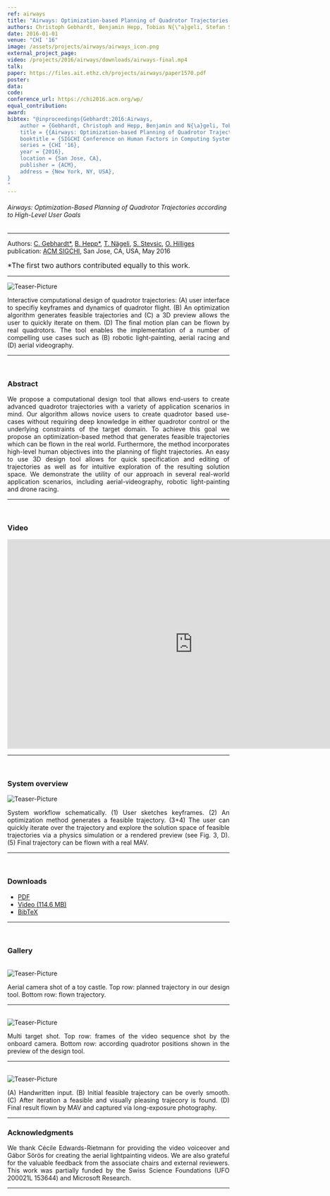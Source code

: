 ```yaml
---
ref: airways
title: "Airways: Optimization-based Planning of Quadrotor Trajectories according to High-Level User Goals"
authors: Christoph Gebhardt, Benjamin Hepp, Tobias N{\"a}geli, Stefan Stevsic, Otmar Hilliges
date: 2016-01-01
venue: "CHI '16"
image: /assets/projects/airways/airways_icon.png
external_project_page: 
video: /projects/2016/airways/downloads/airways-final.mp4
talk: 
paper: https://files.ait.ethz.ch/projects/airways/paper1570.pdf
poster: 
data: 
code: 
conference_url: https://chi2016.acm.org/wp/
equal_contribution: 
award: 
bibtex: "@inproceedings{Gebhardt:2016:Airways,
	author = {Gebhardt, Christoph and Hepp, Benjamin and N{\a}geli, Tobias and Stevsic, Stefan and Hilliges, Otmar},
	title = {{Airways: Optimization-based Planning of Quadrotor Trajectories according to High-Level User Goals}},
	booktitle = {SIGCHI Conference on Human Factors in Computing Systems},
	series = {CHI '16},
	year = {2016},
	location = {San Jose, CA},
	publisher = {ACM},
	address = {New York, NY, USA},
}
"
---
```


<h6> Airways: Optimization-Based Planning of Quadrotor Trajectories according to High-Level User Goals </h6>
<hr />
        
<div class="fullcol">
    <div class="teaser-info-projectpage">
            <span class="normalcap">Authors:</span>
            <span class="authorcap">
                <nobr><a href="/people/gebhardt/" title="C. Gebhardt">C. Gebhardt*</a>, </nobr>
                <nobr><a href="/people/hepp/" title="Benjamin Hepp">B. Hepp*</a>, </nobr>
                <nobr><a href="/people/naegelit/" title="Tobias Naegeli">T. N&auml;geli</a>, </nobr>
                <nobr><a href="/people/stevsics/" title="Stefan Stevsic">S. Stevsic</a>, </nobr>
                <nobr><a href="/people/hilliges/" title="Otmar Hilliges">O. Hilliges</a> </nobr>
            </span>
            <br/>
            <span class="normalcap"><nobr>publication: </nobr></span>
            <span class="authorcap">    
                <a class="a-text-ext" href="http://chi2016.acm.org/" title="ACM SIGCHI">ACM SIGCHI</a>, San Jose, CA, USA, May 2016
            </span>
        <br/>
        <p><font size="3">*The first two authors contributed equally to this work.</font></p>
        <hr />   
    </div>
</div> 

<div class="fullcol">
    <img class="fullcol" src="<?php ait_root_dir();?>projects/2016/airways/teaser_V4.png" alt="Teaser-Picture" />
    <div class="fullcol">
        <p align="justify">
            <span class="figurecap"> 
                Interactive computational design of quadrotor trajectories: (A) user interface to specifiy keyframes and dynamics of
                quadrotor flight. (B) An optimization algorithm generates feasible trajectories and (C) a 3D preview allows the user to quickly
                iterate on them. (D) The final motion plan can be flown by real quadrotors. The tool enables the implementation of a number of
                compelling use cases such as (B) robotic light-painting, aerial racing and (D) aerial videography.
            </span>
        </p>
        <hr />
        <br/> 
    </div>
</div> 

<div class="fullcol">
    <h3>Abstract</h3>
    <p align="justify">
        We propose a computational design tool that allows end-users to create advanced quadrotor trajectories with
        a variety of application scenarios in mind. Our algorithm allows novice users to create quadrotor based use-cases without
        requiring deep knowledge in either quadrotor control or the
        underlying constraints of the target domain. To achieve this
        goal we propose an optimization-based method that generates
        feasible trajectories which can be flown in the real world.
        Furthermore, the method incorporates high-level human objectives
        into the planning of flight trajectories. An easy to
        use 3D design tool allows for quick specification and editing
        of trajectories as well as for intuitive exploration of the
        resulting solution space. We demonstrate the utility of our approach
        in several real-world application scenarios, including
        aerial-videography, robotic light-painting and drone racing.
    </p>
    <hr />
    <br/> 
</div>    

<div class="fullcol">
<h3>Video</h3>
    <div class="video">
       <iframe width="840" height="474" src="https://www.youtube.com/embed/CHjtTAvnmno" frameborder="0" allowfullscreen></iframe>
    </div>
    <hr />
    <br/> 
</div>

<div class="fullcol">
    <h3>System overview</h3>
    <img class="fullcol" src="<?php ait_root_dir();?>projects/2016/airways/sys_overview_new.png" alt="Teaser-Picture" />
    <div class="fullcol">
        <p align="justify">
            <span class="figurecap"> 
                System workflow schematically. (1) User sketches keyframes. (2) An optimization method generates a feasible trajectory.
                (3+4) The user can quickly iterate over the trajectory and explore the solution space of feasible trajectories via a physics simulation
                or a rendered preview (see Fig. 3, D). (5) Final trajectory can be flown with a real MAV.
            </span>
        </p>
        <hr />
        <br/> 
    </div>
</div> 



<div class="fullcol">
 <h3>Downloads</h3>
    <ul class="linklist">
        <li class="a-pdf"><a target="_blank" title="PDF" href="<?php ait_root_dir();?>projects/2016/airways/downloads/paper1570.pdf">PDF</a></li>
        <li class="a-vid"><a target="_blank" href="<?php ait_root_dir();?>projects/2016/airways/downloads/airways-final.mp4" title="Download Video">Video (114.6 MB)</a></li>
        <li class="a-bib"><a target="_blank" title="BibTex" href="<?php ait_root_dir();?>projects/2016/airways/downloads/airways.bib">BibTeX</a></li>  
    </ul>
    <hr />
    <br/> 
</div>

<div class="fullcol">
    <h3>Gallery</h3>
    <br/>
    <img class="fullcol" src="<?php ait_root_dir();?>projects/2016/airways/castle_shot.png" alt="Teaser-Picture" />
    <p align="justify">
        <span class="figurecap"> 
            Aerial camera shot of a toy castle. Top row: planned trajectory in our design tool. Bottom row: flown trajectory.
        </span>
    </p>
    <hr />
</div>  

<div class="fullcol">
    <br/>
    <img class="fullcol" src="<?php ait_root_dir();?>projects/2016/airways/couch_shot.png" alt="Teaser-Picture" />
    <p align="justify">
        <span class="figurecap"> 
            Multi target shot. Top row: frames of the video sequence shot by the onboard camera. Bottom row: according quadrotor
            positions shown in the preview of the design tool.
        </span>
    </p>
    <hr />
</div> 

<div class="fullcol">
    <br/>
    <img class="fullcol" src="<?php ait_root_dir();?>projects/2016/airways/air_writing.png" alt="Teaser-Picture" />
    <p align="justify">
        <span class="figurecap"> 
                (A) Handwritten input. (B) Initial feasible trajectory
                can be overly smooth. (C) After iteration a feasible and
                visually pleasing trajecory is found. (D) Final result flown by
                MAV and captured via long-exposure photography.
        </span>
    </p>
    <hr />
</div> 

<div class="fullcol">
    <h3>Acknowledgments</h3>
    <p align="justify">
We thank C&eacute;cile Edwards-Rietmann for providing the video
voiceover and G&aacute;bor S&ouml;r&ouml;s for creating the aerial lightpainting
videos. We are also grateful for the valuable feedback
from the associate chairs and external reviewers. This work
was partially funded by the Swiss Science Foundations (UFO
200021L 153644) and Microsoft Research.
    </p>
    <hr />
    <br/> 
    <br/>
</div>

